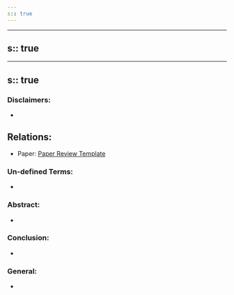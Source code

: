 ```yaml
---
s:: true
---
```

---
s:: true
---
---
s:: true
---
### Disclaimers:
- 

## Relations:
- Paper: [Paper Review Template](Paper%20Review%20Template.md) 

### Un-defined Terms:
- 

### Abstract:
- 

### Conclusion:
- 


### General:
- 

